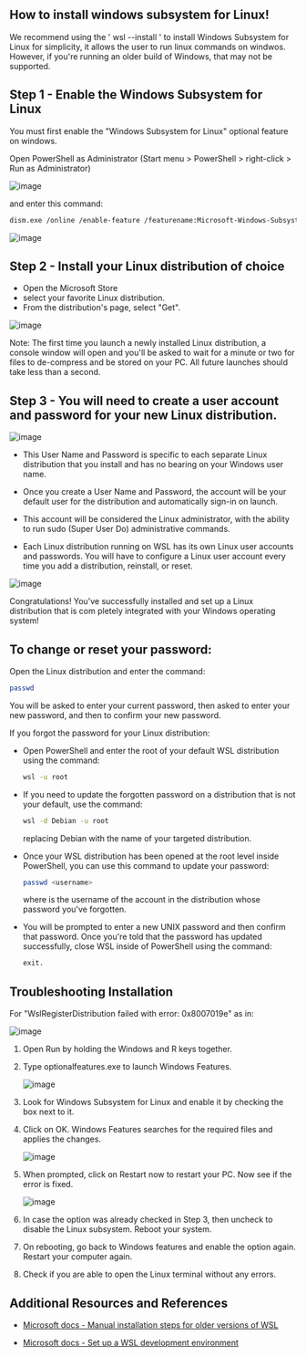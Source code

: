 ## How to install windows subsystem for Linux!

We recommend using the ' wsl --install ' to install Windows Subsystem for Linux for simplicity, it allows the user to run linux commands on windwos. However, if you're running an older build of Windows, that may not be supported.

## Step 1 - Enable the Windows Subsystem for Linux

You must first enable the "Windows Subsystem for Linux" optional feature on windows.

Open PowerShell as Administrator (Start menu > PowerShell > right-click > Run as Administrator)

![image](wsl_screenshots/1.1.png)

and enter this command:

```sh
dism.exe /online /enable-feature /featurename:Microsoft-Windows-Subsystem-Linux /all /norestart
```

![image](wsl_screenshots/1.2.png)

## Step 2 - Install your Linux distribution of choice

- Open the Microsoft Store
- select your favorite Linux distribution.
- From the distribution's page, select "Get".

![image](wsl_screenshots/1.3.png)

Note: The first time you launch a newly installed Linux distribution, a console window will open and you'll be asked to wait for a minute or two for files to de-compress and be stored on your PC. All future launches should take less than a second.

## Step 3 - You will need to create a user account and password for your new Linux distribution.

![image](wsl_screenshots/1.7.png)

- This User Name and Password is specific to each separate Linux distribution that you install and has no bearing on your Windows user name.

- Once you create a User Name and Password, the account will be your default user for the distribution and automatically sign-in on launch.

- This account will be considered the Linux administrator, with the ability to run sudo (Super User Do) administrative commands.

- Each Linux distribution running on WSL has its own Linux user accounts and passwords. You will have to configure a Linux user account every time you add a distribution, reinstall, or reset.

![image](wsl_screenshots/1.8.png)

Congratulations! You've successfully installed and set up a Linux distribution that is com pletely integrated with your Windows operating system!

## To change or reset your password:

Open the Linux distribution and enter the command:

```sh
passwd
```

You will be asked to enter your current password, then asked to enter your new password, and then to confirm your new password.

If you forgot the password for your Linux distribution:

- Open PowerShell and enter the root of your default WSL distribution using the command:

  ```sh
  wsl -u root
  ```

- If you need to update the forgotten password on a distribution that is not your default, use the command:

  ```sh
  wsl -d Debian -u root
  ```

  replacing Debian with the name of your targeted distribution.

- Once your WSL distribution has been opened at the root level inside PowerShell, you can use this command to update your password:

  ```sh
  passwd <username>
  ```

  where <username> is the username of the account in the distribution whose password you've forgotten.

- You will be prompted to enter a new UNIX password and then confirm that password. Once you're told that the password has updated successfully, close WSL inside of PowerShell using the command:
  ```sh
  exit.
  ```

## Troubleshooting Installation

For "WslRegisterDistribution failed with error: 0x8007019e" as in:

![image](wsl_screenshots/1.4.png)

1. Open Run by holding the Windows and R keys together.

2. Type optionalfeatures.exe to launch Windows Features.

   ![image](wsl_screenshots/1.5.png)

3. Look for Windows Subsystem for Linux and enable it by checking the box next to it.

4. Click on OK. Windows Features searches for the required files and applies the changes.

   ![image](wsl_screenshots/1.5.2.png)

5. When prompted, click on Restart now to restart your PC. Now see if the error is fixed.

   ![image](wsl_screenshots/1.6.png)

6. In case the option was already checked in Step 3, then uncheck to disable the Linux subsystem. Reboot your system.

7. On rebooting, go back to Windows features and enable the option again. Restart your computer again.

8. Check if you are able to open the Linux terminal without any errors.

## Additional Resources and References

- [Microsoft docs - Manual installation steps for older versions of WSL ](https://docs.microsoft.com/en-us/windows/wsl/install-manual#step-6---install-your-linux-distribution-of-choice)

- [Microsoft docs - Set up a WSL development environment](https://docs.microsoft.com/en-us/windows/wsl/setup/environment#set-up-your-linux-username-and-password)
